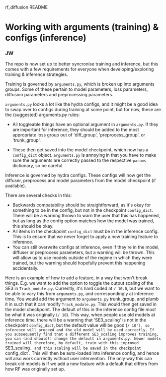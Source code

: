 rf_diffusion README

# Working with arguments (training) & configs (inference)
### JW

The repo is now set up to better syncronise training and inference, but this comes with a few requirements for everyone when developing/exploring training & inference strategies.

Training is governed by `arguments.py`, which is broken up into arguments groups. Some of these pertain to model parameters, loss parameters, diffusion parameters and preprocessing parameters.

`arguments.py` looks a lot like the hydra configs, and it might be a good idea to swap over to configs during training at some point, but for now, these are the (suggested) arguments.py rules:

- All toggleable things have an optional argument in `arguments.py`. If they are important for inference, they should be added to the most appropriate loss group out of 'diff_group', 'preprocess_group', or 'trunk_group'.

- These then get saved into the model checkpoint, which now has a `config_dict` object. `arguments.py` is annoying in that you have to make sure the arguments are correctly passed to the respective `params` dictionary, so be careful.

Inference is governed by hydra configs. These configs will now get the diffuser, preprocess and model parameters from the model checkpoint (if available).

There are several checks in this:

- Backwards compatability should be straightforward, as it's okay for something to be in the config, but not in the checkpoint `config_dict`. There will be a warning thrown to warn the user that this has happened, but as long as the config option matches how the model was trained, this should be okay.
- All items in the checkpoint `config_dict` must be in the inference config. This is to ensure that we never forget to apply a new training feature to inference.
- You can still overwrite configs at inference, even if they're in the model, diffuser or preprocess parameters, but a warning will be thrown. This will allow us to use models outside of the regime in which they were trained, but the warning should hopefully prevent this happening accidentally.

Here is an example of how to add a feature, in a way that won't break things.
E.g. we want to add the option to toggle the output scaling of the SE3 in `Track_module.py`. Currently, it's hard coded at `/ 10.0`, but we want to be able to vary this from `arguments.py`, and correspondingly at inference time.
You would add the argument to `arguments.py` trunk_group, and plumb it in such that it can modify `Track_module.py`. This would then get saved in the model checkpoint. The default of this in the inference config file *must* be what it was originally (`/ 10`). This way, when people use old models at inference time, there will be a warning that 'SE3_scaling' is not in the checkpoint `config_dict`, but the default value will be good (`/ 10'), so inference will proceed and the old model will be used correctly. If you subsequently find that a different SE3_scaling improves training, you can (and should!) change the default in arguments.py. Newer models trained will therefore, by default, train with this improved `SE3_scaling`, and this scaling will be saved in the checkpoint `config_dict`. This will then be auto-loaded into inference config, and hence will also work correctly without user intervention.
The only way this can break old models is if we add a new feature with a default that differs from how RF was originally set up.

